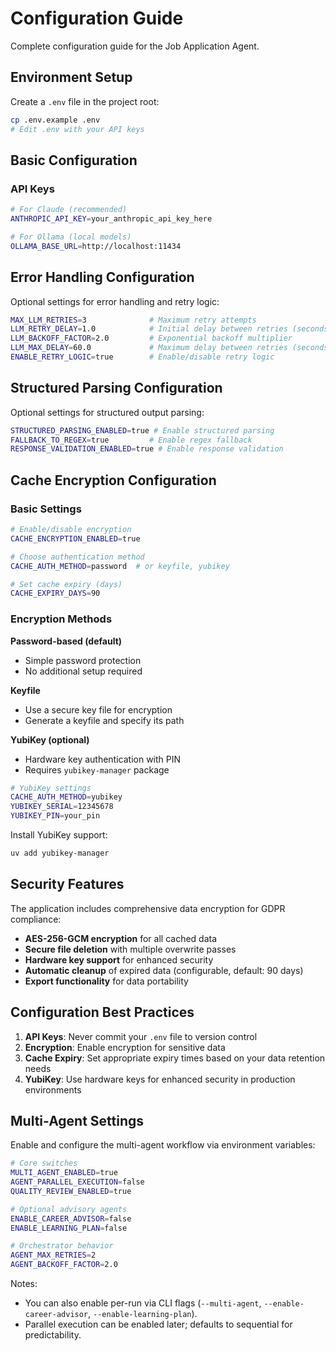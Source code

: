# Configuration Guide

Complete configuration guide for the Job Application Agent.

## Environment Setup

Create a `.env` file in the project root:

```bash
cp .env.example .env
# Edit .env with your API keys
```

## Basic Configuration

### API Keys

```bash
# For Claude (recommended)
ANTHROPIC_API_KEY=your_anthropic_api_key_here

# For Ollama (local models)
OLLAMA_BASE_URL=http://localhost:11434
```

## Error Handling Configuration

Optional settings for error handling and retry logic:

```bash
MAX_LLM_RETRIES=3              # Maximum retry attempts
LLM_RETRY_DELAY=1.0            # Initial delay between retries (seconds)
LLM_BACKOFF_FACTOR=2.0         # Exponential backoff multiplier
LLM_MAX_DELAY=60.0             # Maximum delay between retries (seconds)
ENABLE_RETRY_LOGIC=true        # Enable/disable retry logic
```

## Structured Parsing Configuration

Optional settings for structured output parsing:

```bash
STRUCTURED_PARSING_ENABLED=true # Enable structured parsing
FALLBACK_TO_REGEX=true         # Enable regex fallback
RESPONSE_VALIDATION_ENABLED=true # Enable response validation
```

## Cache Encryption Configuration

### Basic Settings

```bash
# Enable/disable encryption
CACHE_ENCRYPTION_ENABLED=true

# Choose authentication method
CACHE_AUTH_METHOD=password  # or keyfile, yubikey

# Set cache expiry (days)
CACHE_EXPIRY_DAYS=90
```

### Encryption Methods

**Password-based (default)**
- Simple password protection
- No additional setup required

**Keyfile**
- Use a secure key file for encryption
- Generate a keyfile and specify its path

**YubiKey (optional)**
- Hardware key authentication with PIN
- Requires `yubikey-manager` package

```bash
# YubiKey settings
CACHE_AUTH_METHOD=yubikey
YUBIKEY_SERIAL=12345678
YUBIKEY_PIN=your_pin
```

Install YubiKey support:
```bash
uv add yubikey-manager
```

## Security Features

The application includes comprehensive data encryption for GDPR compliance:

- **AES-256-GCM encryption** for all cached data
- **Secure file deletion** with multiple overwrite passes
- **Hardware key support** for enhanced security
- **Automatic cleanup** of expired data (configurable, default: 90 days)
- **Export functionality** for data portability

## Configuration Best Practices

1. **API Keys**: Never commit your `.env` file to version control
2. **Encryption**: Enable encryption for sensitive data
3. **Cache Expiry**: Set appropriate expiry times based on your data retention needs
4. **YubiKey**: Use hardware keys for enhanced security in production environments

## Multi-Agent Settings

Enable and configure the multi-agent workflow via environment variables:

```bash
# Core switches
MULTI_AGENT_ENABLED=true
AGENT_PARALLEL_EXECUTION=false
QUALITY_REVIEW_ENABLED=true

# Optional advisory agents
ENABLE_CAREER_ADVISOR=false
ENABLE_LEARNING_PLAN=false

# Orchestrator behavior
AGENT_MAX_RETRIES=2
AGENT_BACKOFF_FACTOR=2.0
```

Notes:
- You can also enable per-run via CLI flags (`--multi-agent`, `--enable-career-advisor`, `--enable-learning-plan`).
- Parallel execution can be enabled later; defaults to sequential for predictability.

